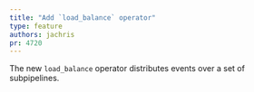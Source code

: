 ```yaml
---
title: "Add `load_balance` operator"
type: feature
authors: jachris
pr: 4720
---
```


The new `load_balance` operator distributes events over a set of subpipelines.
